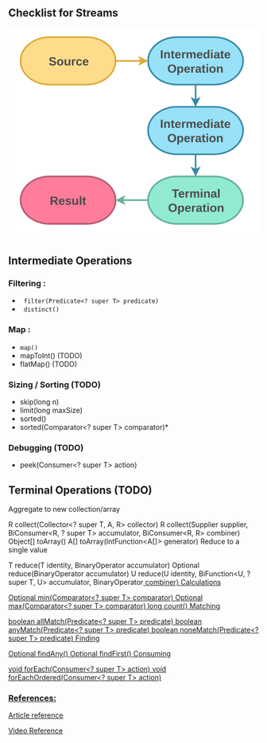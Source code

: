 ## Checklist for Streams

![img.png](img.png)

## Intermediate Operations

### Filtering :

* ``` filter(Predicate<? super T> predicate)```
* ``` distinct()```

### Map :

* ```map()```
* mapToInt() (TODO)
* flatMap() (TODO)

### Sizing / Sorting (TODO)

* skip(long n)
* limit(long maxSize)
* sorted()
* sorted(Comparator<? super T> comparator)*

### Debugging (TODO)

* peek(Consumer<? super T> action)

## Terminal Operations (TODO)

Aggregate to new collection/array

R collect(Collector<? super T, A, R> collector)
R collect(Supplier<R> supplier, BiConsumer<R, ? super T> accumulator, BiConsumer<R, R> combiner)
Object[] toArray()
A[] toArray(IntFunction<A[]> generator)
Reduce to a single value

T reduce(T identity, BinaryOperator<T> accumulator)
Optional<T> reduce(BinaryOperator<T> accumulator)
U reduce(U identity, BiFunction<U, ? super T, U> accumulator, BinaryOperator<U> combiner)
Calculations

Optional<T> min(Comparator<? super T> comparator)
Optional<T> max(Comparator<? super T> comparator)
long count()
Matching

boolean allMatch(Predicate<? super T> predicate)
boolean anyMatch(Predicate<? super T> predicate)
boolean noneMatch(Predicate<? super T> predicate)
Finding

Optional<T> findAny()
Optional<T> findFirst()
Consuming

void forEach(Consumer<? super T> action)
void forEachOrdered(Consumer<? super T> action)

### References:

[Article reference](https://belief-driven-design.com/functional-programming-with-java-streams-190eda591a5/)

[Video Reference]()
